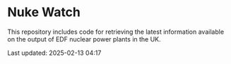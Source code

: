 # Nuke Watch

This repository includes code for retrieving the latest information available on the output of EDF nuclear power plants in the UK.

Last updated: 2025-02-13 04:17
